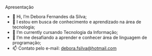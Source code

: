 Apresentação
- 👋 Hi, I’m Debora Fernandes da Silva;
- 👀 I estou em busca de conhecimento e aprendizado na área de tecnologia;
- 🌱 I’m currently cursando Tecnologia da Informação;
- 💞️ I’m me desafiando a aprender e conhecer área de linguagem de programação;
- 📫 Contato pelo e-mail: debora.fsilva@hotmail.com

<!---
Deborafsilva/Deborafsilva is a ✨ special ✨ repository because its `README.md` (this file) appears on your GitHub profile.
You can click the Preview link to take a look at your changes.
--->
